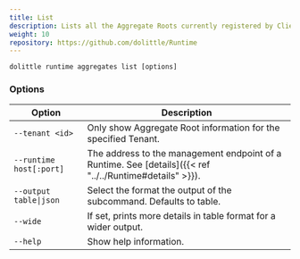 ```yaml
---
title: List
description: Lists all the Aggregate Roots currently registered by Clients to the Runtime
weight: 10
repository: https://github.com/dolittle/Runtime
---
```


```shell
dolittle runtime aggregates list [options]
```

### Options

| Option                  | Description                                                                                              |
|-------------------------|----------------------------------------------------------------------------------------------------------|
| `--tenant <id>`         | Only show Aggregate Root information for the specified Tenant.                                            |
| `--runtime host[:port]` | The address to the management endpoint of a Runtime. See [details]({{< ref "../../Runtime#details" >}}). |
| `--output table\|json`  | Select the format the output of the subcommand. Defaults to table.                                       |
| `--wide`                | If set, prints more details in table format for a wider output.                                          |
| `--help`                | Show help information.                                                                                   |
